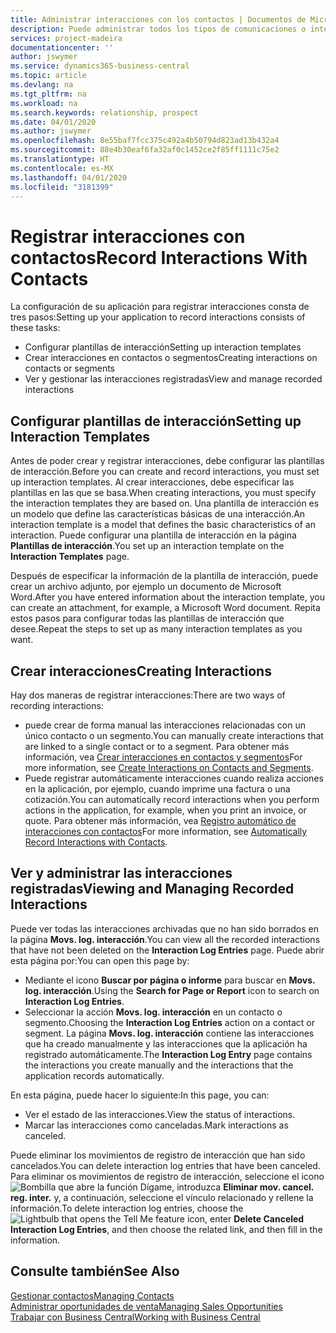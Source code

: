 ```yaml
---
title: Administrar interacciones con los contactos | Documentos de Microsoft
description: Puede administrar todos los tipos de comunicaciones o interacciones entre su empresa y sus contactos; por ejemplo, cartas, llamadas de teléfono, reuniones, etc.
services: project-madeira
documentationcenter: ''
author: jswymer
ms.service: dynamics365-business-central
ms.topic: article
ms.devlang: na
ms.tgt_pltfrm: na
ms.workload: na
ms.search.keywords: relationship, prospect
ms.date: 04/01/2020
ms.author: jswymer
ms.openlocfilehash: 8e55baf7fcc375c492a4b50794d823ad13b432a4
ms.sourcegitcommit: 88e4b30eaf6fa32af0c1452ce2f85ff1111c75e2
ms.translationtype: HT
ms.contentlocale: es-MX
ms.lasthandoff: 04/01/2020
ms.locfileid: "3181399"
---
```

# <a name="record-interactions-with-contacts"></a><span data-ttu-id="0345c-103">Registrar interacciones con contactos</span><span class="sxs-lookup"><span data-stu-id="0345c-103">Record Interactions With Contacts</span></span>
<span data-ttu-id="0345c-104">La configuración de su aplicación para registrar interacciones consta de tres pasos:</span><span class="sxs-lookup"><span data-stu-id="0345c-104">Setting up your application to record interactions consists of these tasks:</span></span>

* <span data-ttu-id="0345c-105">Configurar plantillas de interacción</span><span class="sxs-lookup"><span data-stu-id="0345c-105">Setting up interaction templates</span></span>  
* <span data-ttu-id="0345c-106">Crear interacciones en contactos o segmentos</span><span class="sxs-lookup"><span data-stu-id="0345c-106">Creating interactions on contacts or segments</span></span>  
* <span data-ttu-id="0345c-107">Ver y gestionar las interacciones registradas</span><span class="sxs-lookup"><span data-stu-id="0345c-107">View and manage recorded interactions</span></span>  

##  <a name="setting-up-interaction-templates"></a><span data-ttu-id="0345c-108">Configurar plantillas de interacción</span><span class="sxs-lookup"><span data-stu-id="0345c-108">Setting up Interaction Templates</span></span>
<span data-ttu-id="0345c-109">Antes de poder crear y registrar interacciones, debe configurar las plantillas de interacción.</span><span class="sxs-lookup"><span data-stu-id="0345c-109">Before you can create and record interactions, you must set up interaction templates.</span></span> <span data-ttu-id="0345c-110">Al crear interacciones, debe especificar las plantillas en las que se basa.</span><span class="sxs-lookup"><span data-stu-id="0345c-110">When creating interactions, you must specify the interaction templates they are based on.</span></span> <span data-ttu-id="0345c-111">Una plantilla de interacción es un modelo que define las características básicas de una interacción.</span><span class="sxs-lookup"><span data-stu-id="0345c-111">An interaction template is a model that defines the basic characteristics of an interaction.</span></span>
<span data-ttu-id="0345c-112">Puede configurar una plantilla de interacción en la página **Plantillas de interacción**.</span><span class="sxs-lookup"><span data-stu-id="0345c-112">You set up an interaction template on the **Interaction Templates** page.</span></span>

<span data-ttu-id="0345c-113">Después de especificar la información de la plantilla de interacción, puede crear un archivo adjunto, por ejemplo un documento de Microsoft Word.</span><span class="sxs-lookup"><span data-stu-id="0345c-113">After you have entered information about the interaction template, you can create an attachment, for example, a Microsoft Word document.</span></span> <span data-ttu-id="0345c-114">Repita estos pasos para configurar todas las plantillas de interacción que desee.</span><span class="sxs-lookup"><span data-stu-id="0345c-114">Repeat the steps to set up as many interaction templates as you want.</span></span>  

## <a name="creating-interactions"></a><span data-ttu-id="0345c-115">Crear interacciones</span><span class="sxs-lookup"><span data-stu-id="0345c-115">Creating Interactions</span></span>
<span data-ttu-id="0345c-116">Hay dos maneras de registrar interacciones:</span><span class="sxs-lookup"><span data-stu-id="0345c-116">There are two ways of recording interactions:</span></span>

* <span data-ttu-id="0345c-117">puede crear de forma manual las interacciones relacionadas con un único contacto o un segmento.</span><span class="sxs-lookup"><span data-stu-id="0345c-117">You can manually create interactions that are linked to a single contact or to a segment.</span></span> <span data-ttu-id="0345c-118">Para obtener más información, vea [Crear interacciones en contactos y segmentos](marketing-how-create-interactions.md)</span><span class="sxs-lookup"><span data-stu-id="0345c-118">For more information, see [Create Interactions on Contacts and Segments](marketing-how-create-interactions.md).</span></span>  
* <span data-ttu-id="0345c-119">Puede registrar automáticamente interacciones cuando realiza acciones en la aplicación, por ejemplo, cuando imprime una factura o una cotización.</span><span class="sxs-lookup"><span data-stu-id="0345c-119">You can automatically record interactions when you perform actions in the application, for example, when you print an invoice, or quote.</span></span> <span data-ttu-id="0345c-120">Para obtener más información, vea [Registro automático de interacciones con contactos](marketing-auto-record-interactions.md)</span><span class="sxs-lookup"><span data-stu-id="0345c-120">For more information, see [Automatically Record Interactions with Contacts](marketing-auto-record-interactions.md).</span></span>

## <a name="viewing-and-managing-recorded-interactions"></a><span data-ttu-id="0345c-121">Ver y administrar las interacciones registradas</span><span class="sxs-lookup"><span data-stu-id="0345c-121">Viewing and Managing Recorded Interactions</span></span>
<span data-ttu-id="0345c-122">Puede ver todas las interacciones archivadas que no han sido borrados en la página **Movs. log. interacción**.</span><span class="sxs-lookup"><span data-stu-id="0345c-122">You can view all the recorded interactions that have not been deleted on the **Interaction Log Entries** page.</span></span> <span data-ttu-id="0345c-123">Puede abrir esta página por:</span><span class="sxs-lookup"><span data-stu-id="0345c-123">You can open this page by:</span></span>

* <span data-ttu-id="0345c-124">Mediante el icono **Buscar por página o informe** para buscar en **Movs. log. interacción**.</span><span class="sxs-lookup"><span data-stu-id="0345c-124">Using the **Search for Page or Report** icon to search on **Interaction Log Entries**.</span></span>
* <span data-ttu-id="0345c-125">Seleccionar la acción **Movs. log. interacción** en un contacto o segmento.</span><span class="sxs-lookup"><span data-stu-id="0345c-125">Choosing the **Interaction Log Entries** action on a contact or segment.</span></span>
  <span data-ttu-id="0345c-126">La página **Movs. log. interacción** contiene las interacciones que ha creado manualmente y las interacciones que la aplicación ha registrado automáticamente.</span><span class="sxs-lookup"><span data-stu-id="0345c-126">The **Interaction Log Entry** page contains the interactions you create manually and the interactions that the application records automatically.</span></span>

<span data-ttu-id="0345c-127">En esta página, puede hacer lo siguiente:</span><span class="sxs-lookup"><span data-stu-id="0345c-127">In this page, you can:</span></span>

* <span data-ttu-id="0345c-128">Ver el estado de las interacciones.</span><span class="sxs-lookup"><span data-stu-id="0345c-128">View the status of interactions.</span></span>
* <span data-ttu-id="0345c-129">Marcar las interacciones como canceladas.</span><span class="sxs-lookup"><span data-stu-id="0345c-129">Mark interactions as canceled.</span></span>

<span data-ttu-id="0345c-130">Puede eliminar los movimientos de registro de interacción que han sido cancelados.</span><span class="sxs-lookup"><span data-stu-id="0345c-130">You can delete interaction log entries that have been canceled.</span></span> <span data-ttu-id="0345c-131">Para eliminar os movimientos de registro de interacción, seleccione el icono ![Bombilla que abre la función Dígame](media/ui-search/search_small.png "Dígame qué desea hacer"), introduzca **Eliminar mov. cancel. reg. inter.** y, a continuación, seleccione el vínculo relacionado y rellene la información.</span><span class="sxs-lookup"><span data-stu-id="0345c-131">To delete interaction log entries, choose the ![Lightbulb that opens the Tell Me feature](media/ui-search/search_small.png "Tell me what you want to do") icon, enter **Delete Canceled Interaction Log Entries**, and then choose the related link, and then fill in the information.</span></span>

## <a name="see-also"></a><span data-ttu-id="0345c-132">Consulte también</span><span class="sxs-lookup"><span data-stu-id="0345c-132">See Also</span></span>
[<span data-ttu-id="0345c-133">Gestionar contactos</span><span class="sxs-lookup"><span data-stu-id="0345c-133">Managing Contacts</span></span>](marketing-contacts.md)  
[<span data-ttu-id="0345c-134">Administrar oportunidades de venta</span><span class="sxs-lookup"><span data-stu-id="0345c-134">Managing Sales Opportunities</span></span>](marketing-manage-sales-opportunities.md)  
[<span data-ttu-id="0345c-135">Trabajar con Business Central</span><span class="sxs-lookup"><span data-stu-id="0345c-135">Working with Business Central</span></span>](ui-work-product.md)  
